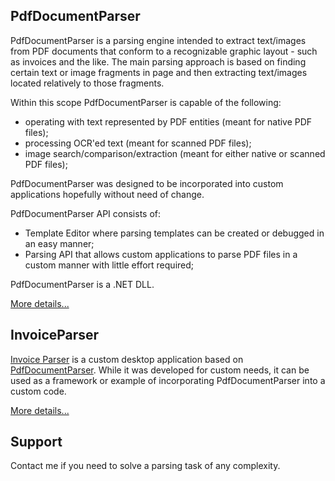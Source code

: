 ## PdfDocumentParser

PdfDocumentParser is a parsing engine intended to extract text/images from PDF documents that conform to a recognizable graphic layout - such as invoices and the like. The main parsing approach is based on finding certain text or image fragments in page and then extracting text/images located relatively to those fragments.

Within this scope PdfDocumentParser is capable of the following:
- operating with text represented by PDF entities (meant for native PDF files);
- processing OCR'ed text (meant for scanned PDF files);
- image search/comparison/extraction (meant for either native or scanned PDF files);

PdfDocumentParser was designed to be incorporated into custom applications hopefully without need of change.

PdfDocumentParser API consists of:
- Template Editor where parsing templates can be created or debugged in an easy manner;
- Parsing API that allows custom applications to parse PDF files in a custom manner with little effort required;

PdfDocumentParser is a .NET DLL.

[More details...](https://sergeystoyan.github.io/PdfDocumentParser/#1)

## InvoiceParser
[Invoice Parser](https://github.com/sergeystoyan/PdfDocumentParser/tree/lib%2Bcustomization/InvoiceParser) is a custom desktop application based on [PdfDocumentParser](https://github.com/sergeystoyan/PdfDocumentParser). While it was developed for custom needs, it can be used as a framework or example of incorporating PdfDocumentParser into a custom code.

[More details...](https://sergeystoyan.github.io/PdfDocumentParser/#6)

## Support
Contact me if you need to solve a parsing task of any complexity.

